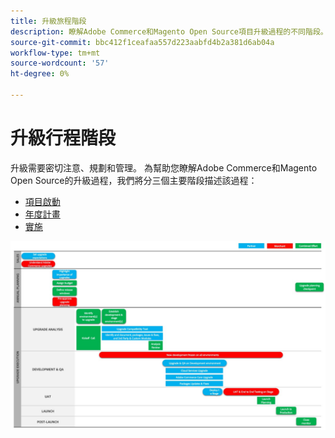 ```yaml
---
title: 升級旅程階段
description: 瞭解Adobe Commerce和Magento Open Source項目升級過程的不同階段。
source-git-commit: bbc412f1ceafaa557d223aabfd4b2a381d6ab04a
workflow-type: tm+mt
source-wordcount: '57'
ht-degree: 0%

---
```



# 升級行程階段

升級需要密切注意、規劃和管理。 為幫助您瞭解Adobe Commerce和Magento Open Source的升級過程，我們將分三個主要階段描述該過程：

- [項目啟動](project-launch.md)
- [年度計畫](annual-planning.md)
- [實施](implementation.md)

![](../../assets/upgrade-guide/upgrade-journey-phases.svg)
